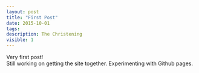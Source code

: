 ```yaml
---
layout: post
title: "First Post"
date: 2015-10-01 
tags: 
description: The Christening
visible: 1
---
```


Very first post!  
Still working on getting the site together.  Experimenting with Github pages.
